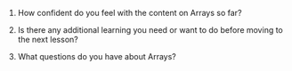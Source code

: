 1. How confident do you feel with the content on Arrays so far?


2. Is there any additional learning you need or want to do before moving to the next lesson?


3. What questions do you have about Arrays?
